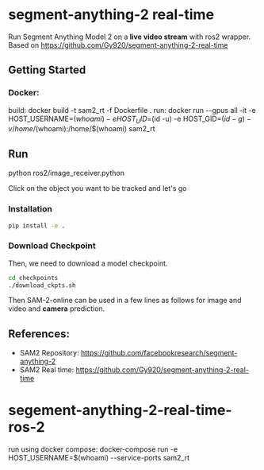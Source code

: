 


# segment-anything-2 real-time
Run Segment Anything Model 2 on a **live video stream** with ros2 wrapper. Based on https://github.com/Gy920/segment-anything-2-real-time


## Getting Started


### Docker:
build: docker build -t sam2_rt -f Dockerfile .
run: docker run --gpus all -it -e HOST_USERNAME=$(whoami) -e HOST_UID=$(id -u) -e HOST_GID=$(id -g) -v /home/$(whoami):/home/$(whoami) sam2_rt

## Run

python ros2/image_receiver.python

Click on the object you want to be tracked and let's go

### Installation

```bash
pip install -e .
```
### Download Checkpoint

Then, we need to download a model checkpoint.

```bash
cd checkpoints
./download_ckpts.sh
```

Then SAM-2-online can be used in a few lines as follows for image and video and **camera** prediction.


## References:

- SAM2 Repository: https://github.com/facebookresearch/segment-anything-2
- SAM2 Real time: https://github.com/Gy920/segment-anything-2-real-time
# segement-anything-2-real-time-ros-2

run using docker compose: docker-compose run -e HOST_USERNAME=$(whoami) --service-ports  sam2_rt